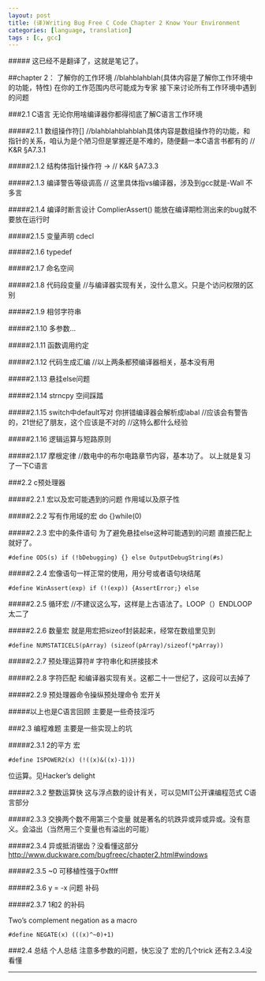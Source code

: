 ```yaml
---
layout: post
title: (译)Writing Bug Free C Code Chapter 2 Know Your Environment
categories: [language, translation]
tags : [c, gcc]
---
```

                                                                                                                                                                                                                                                                                  

\##### 这已经不是翻译了，这就是笔记了。

\##chapter 2： 了解你的工作环境
//blahblahblah(具体内容是了解你工作环境中的功能，特性)
​    在你的工作范围内尽可能成为专家
 接下来讨论所有工作环境中遇到的问题

\###2.1 C语言
无论你用啥编译器你都得彻底了解C语言工作环境

\#####2.1.1 数组操作符[]
//blahblahblahblah具体内容是数组操作符的功能，和指针的关系，咱认为是个陋习但是掌握还是不难的，随便翻一本C语言书都有的
// K&R §A7.3.1 

\#####2.1.2 结构体指针操作符 ->
//  K&R §A7.3.3 

\#####2.1.3 编译警告等级调高
// 这里具体指vs编译器，涉及到gcc就是-Wall 不多言

\#####2.1.4 编译时断言设计 ComplierAssert()
​    能放在编译期检测出来的bug就不要放在运行时

\#####2.1.5 变量声明
cdecl

\#####2.1.6 typedef

\#####2.1.7 命名空间 

\#####2.1.8 代码段变量
//与编译器实现有关，没什么意义。只是个访问权限的区别

\#####2.1.9 相邻字符串

\#####2.1.10 多参数…

\#####2.1.11 函数调用约定

\#####2.1.12 代码生成汇编
//以上两条都预编译器相关，基本没有用

\#####2.1.13 悬挂else问题

\#####2.1.14 strncpy 空间踩踏

\#####2.1.15 switch中default写对
你拼错编译器会解析成labal
//应该会有警告的，21世纪了朋友，这个应该是不对的
//这特么都什么经验

\#####2.1.16 逻辑运算与短路原则

\#####2.1.17 摩根定律
//数电中的布尔电路章节内容，基本功了。
以上就是复习了一下C语言

\###2.2 c预处理器

\#####2.2.1 宏以及宏可能遇到的问题
作用域以及原子性

\#####2.2.2 写有作用域的宏
do {}while(0)

\#####2.2.3 宏中的条件语句
为了避免悬挂else这种可能遇到的问题 直接匹配上就好了。

```
#define ODS(s) if (!bDebugging) {} else OutputDebugString(#s)
```

\#####2.2.4 宏像语句一样正常的使用，用分号或者语句块结尾

```
#define WinAssert(exp) if (!(exp)) {AssertError;} else
```

\#####2.2.5 循环宏
//不建议这么写，这样是上古语法了。LOOP（）ENDLOOP太二了

\#####2.2.6 数量宏
就是用宏把sizeof封装起来，经常在数组里见到

```
#define NUMSTATICELS(pArray) (sizeof(pArray)/sizeof(*pArray))
```

\#####2.2.7 预处理运算符#
字符串化和拼接技术

\#####2.2.8 字符匹配
和编译器实现有关。这都二十一世纪了，这段可以去掉了

\#####2.2.9 预处理器命令操纵预处理命令
宏开关

\#####以上也是C语言回顾 主要是一些奇技淫巧

\###2.3 编程难题
主要是一些实现上的坑

\#####2.3.1 2的平方 宏

```
#define ISPOWER2(x) (!((x)&((x)-1)))
```

位运算。见Hacker’s delight

\#####2.3.2 整数运算快
这与浮点数的设计有关，可以见MIT公开课编程范式 C语言部分

\#####2.3.3 交换两个数不用第三个变量
就是著名的坑跌异或异或异或。没有意义。会溢出（当然用三个变量也有溢出的可能）

\#####2.3.4 异或抵消锯齿？没看懂这部分
<http://www.duckware.com/bugfreec/chapter2.html#windows>

\#####2.3.5 ~0 可移植性强于0xffff

\#####2.3.6 y = -x 问题 补码

\#####2.3.7 1和2 的补码

Two’s complement negation as a macro

```
#define NEGATE(x) (((x)^~0)+1)
```

\###2.4 总结
个人总结
注意多参数的问题，快忘没了
宏的几个trick
还有2.3.4没看懂





---

